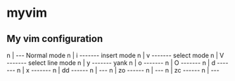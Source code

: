 # myvim
My vim configuration 
--------------------------------------------------------------------------------
n | <esc> --- Normal mode
n | i ------- insert mode
n | v ------- select mode
n | V ------- select line mode
n | y ------- yank 
n | o ------- 
n | O -------
n | d -------
n | x -------
n | dd ------
n | <c-d> ---
n | zo ------
n | <c-o> ---
n | zc ------
n | <c-f> ---
